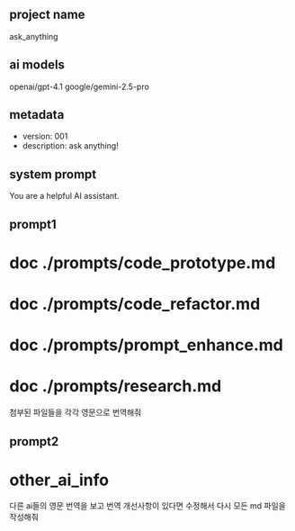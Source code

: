 ## project name ##
ask_anything

## ai models ##
openai/gpt-4.1
google/gemini-2.5-pro

## metadata ##
- version: 001
- description: ask anything!

## system prompt ##
You are a helpful AI assistant.

## prompt1 ##
# doc ./prompts/code_prototype.md
# doc ./prompts/code_refactor.md
# doc ./prompts/prompt_enhance.md
# doc ./prompts/research.md
첨부된 파일들을 각각 영문으로 번역해줘

## prompt2 ##
# other_ai_info
다른 ai들의 영문 번역을 보고 번역 개선사항이 있다면 수정해서 다시 모든 md 파일을 작성해줘
